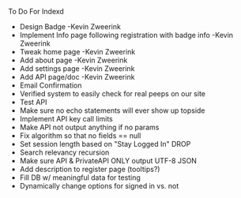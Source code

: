 To Do For Indexd

- Design Badge -Kevin Zweerink
- Implement Info page following registration with badge info -Kevin Zweerink
- Tweak home page -Kevin Zweerink
- Add about page -Kevin Zweerink
- Add settings page -Kevin Zweerink
- Add API page/doc -Kevin Zweerink
- Email Confirmation
- Verified system to easily check for real peeps on our site
- Test API
- Make sure no echo statements will ever show up topside
- Implement API key call limits
- Make API not output anything if no params
- Fix algorithm so that no fields == null
- Set session length based on "Stay Logged In" DROP
- Search relevancy recursion
- Make sure API & PrivateAPI ONLY output UTF-8 JSON
- Add description to register page (tooltips?)
- Fill DB w/ meaningful data for testing
- Dynamically change options for signed in vs. not